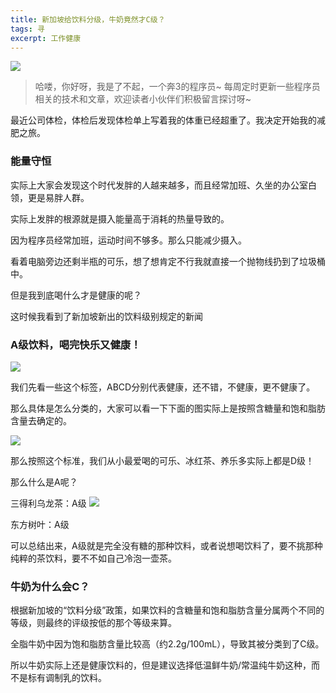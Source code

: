 ```yaml
---
title: 新加坡给饮料分级，牛奶竟然才C级？
tags: 寻
excerpt: 工作健康
---
```


![](https://files.mdnice.com/user/26505/29e35f9a-418a-4209-82fc-2ff646ba91a2.png)

>哈喽，你好呀，我是了不起，一个奔3的程序员~
>每周定时更新一些程序员相关的技术和文章，欢迎读者小伙伴们积极留言探讨呀~

最近公司体检，体检后发现体检单上写着我的体重已经超重了。我决定开始我的减肥之旅。

### 能量守恒

实际上大家会发现这个时代发胖的人越来越多，而且经常加班、久坐的办公室白领，更是易胖人群。

实际上发胖的根源就是摄入能量高于消耗的热量导致的。

因为程序员经常加班，运动时间不够多。那么只能减少摄入。

看着电脑旁边还剩半瓶的可乐，想了想肯定不行我就直接一个抛物线扔到了垃圾桶中。

但是我到底喝什么才是健康的呢？

这时候我看到了新加坡新出的饮料级别规定的新闻

### A级饮料，喝完快乐又健康！

![](https://files.mdnice.com/user/26505/29e35f9a-418a-4209-82fc-2ff646ba91a2.png)

我们先看一些这个标签，ABCD分别代表健康，还不错，不健康，更不健康了。

那么具体是怎么分类的，大家可以看一下下面的图实际上是按照含糖量和饱和脂肪含量去确定的。

![](https://files.mdnice.com/user/26505/dc9ce8b1-d0a7-47ec-9863-3e06acac559f.png)

那么按照这个标准，我们从小最爱喝的可乐、冰红茶、养乐多实际上都是D级！

那么什么是A呢？


三得利乌龙茶：A级
![](https://files.mdnice.com/user/26505/17eff570-60be-49eb-9b17-0c617b7c9299.png)

东方树叶：A级

可以总结出来，A级就是完全没有糖的那种饮料，或者说想喝饮料了，要不挑那种纯粹的茶饮料，要不不如自己冷泡一壶茶。

### 牛奶为什么会C？

根据新加坡的“饮料分级”政策，如果饮料的含糖量和饱和脂肪含量分属两个不同的等级，则最终的评级按低的那个等级来算。

全脂牛奶中因为饱和脂肪含量比较高（约2.2g/100mL），导致其被分类到了C级。

所以牛奶实际上还是健康饮料的，但是建议选择低温鲜牛奶/常温纯牛奶这种，而不是标有调制乳的饮料。






